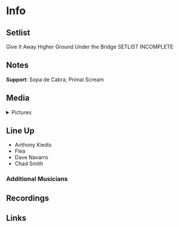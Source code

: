 # Info

## Setlist

Give It Away
Higher Ground
Under the Bridge
SETLIST INCOMPLETE

## Notes

**Support**: Sopa de Cabra, Primal Scream

## Media 

<details>
  <summary>Pictures</summary>
  <!--<img alt="Setlist" title="Setlist" src="_.jpg" height="200" />-->
</details>

## Line Up

* Anthony Kiedis
* Flea
* Dave Navarro
* Chad Smith

### Additional Musicians

## Recordings

## Links

